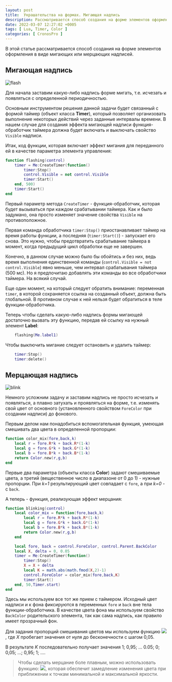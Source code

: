 ```yaml
---
layout: post
title:  Украшательства на формах. Мигающая надпись
description: Рассматривается способ создания на форме элементов оформления в виде мигающих или мерцающих надписей
date: 2022-03-07 12:27:02 +0005
tags: [ Lua, Timer, Color ]
categories: [ CronosPro ]
---
```


В этой статье рассматривается способ создания на форме элементов оформления в виде мигающих или мерцающих надписей.

## Мигающая надпись

![flash](flashing.gif "Мигающая надпись")

Для начала заставим какую-либо надпись форме мигать, т.е. исчезать и появляться с определенной периодичностью.

Основным инструментом решения данной задачи будет связанный с формой таймер (объект класса **Timer**), который позволяет организовать выполнение некоторых действий через заданные интервалы времени. В нашем случае для создания эффекта мигающей надписи функция-обработчик таймера должна будет включать и выключать свойство `Visible` надписи. 

Итак, код функции, которая включает эффект мигания для переданного ей в качестве параметра элемента управления:

```lua
function flashing(control)
	timer = Me:CreateTimer(function()
		timer:Stop()
		control.Visible = not control.Visible
		timer:Start()
	end, 500)
	timer:Start()
end	
```

Первый параметр метода `CreateTimer` - функция-обработчик, которая будет вызываться при каждом срабатывании таймера. Как и было задумано, она просто изменяет значение свойства `Visible` на противоположное.

Первая команда обработчика `timer:Stop()` приостанавливает таймер на время работы функции, а последняя (`timer:Start()`) - запускает его снова. Это нужно, чтобы предотвратить срабатывание таймера в момент, когда предыдущий цикл обработки еще не завершен. 

Конечно, в данном случае можно было бы обойтись и без них, ведь время выполнения единственной команды (`control.Visible = not control.Visible`) явно меньше, чем интервал срабатывания таймера (500 мс). Но я предпочитаю добавлять эти команды во все обработчики таймера. На всякий случай.

Еще один момент, на который следует обратить внимание: переменная `timer`, в которой сохраняется ссылка на созданный объект, должна быть глобальной. В противном случае к ней нельзя будет обратиться в теле функции-обработчика.

Теперь чтобы сделать какую-либо надпись формы мигающей достаточно вызвать эту функцию, передав ей ссылку на нужный элемент **Label**:

```lua
	flashing(Me.label1)
```

Чтобы выключить мигание следует остановить и удалить таймер:

```lua
	timer:Stop()
	timer:delete()
```

## Мерцающая надпись

![blink](blinking.gif "Мерцающая надпись")

Немного усложним задачу и заставим надпись не просто исчезать и появляться, а плавно затухать и проявляться на форме, т.е. изменять свой цвет от основного (установленного свойством `ForeColor` при создании надписи) до фонового.

Первым делом нам понадобиться вспомогательная функция, умеющая смешивать два цвета в определенной пропорции:
```lua
function color_mix(fore,back,k)
	local r = fore.R*k + back.R*(1-k)
	local g = fore.G*k + back.G*(1-k)
	local b = fore.B*k + back.B*(1-k)
	return Color.new(r,g,b)
end
```
Первые два параметра (объекты класса **Color**) задают смешиваемые цвета, а третий (вещественное число в диапазоне от 0 до 1) - нужные пропорции. При *k=1* результирующий цвет совпадает с `fore`, а при *k=0* - с `back`.

А теперь - функция, реализующая эффект мерцания:

```lua
function blinking(control)
	local color_mix = function(fore,back,k)
		local r = fore.R*k + back.R*(1-k)
		local g = fore.G*k + back.G*(1-k)
		local b = fore.B*k + back.B*(1-k)
		return Color.new(r,g,b)
	end

	local fore, back = control.ForeColor, control.Parent.BackColor
	local X, delta = 0, 0.05
	timer = Me:CreateTimer(function()
		timer:Stop()
		X = X + delta
		local K = math.abs(math.fmod(X,2)-1)
		control.ForeColor = color_mix(fore,back,K)
		timer:Start()
	end, 50,Timer.start)
end	
```

Здесь мы используем все тот же прием с таймером. Исходный цвет надписи и к фона фиксируются в переменных `fore` и `back` вне тела функции-обработчика. В качестве цвета фона мы используем свойство `BackColor` родительского элемента, так как сама надпись, как правило имеет прозрачный фон.

Для задания пропорций смешивания цветов мы используем функцию <img src="https://render.githubusercontent.com/render/math?math=K=\mid X \bmod 2-1 \mid">, где *X* пробегает значения от нуля до бесконечности с шагом 0,05.

В результате *K* последовательно получает значения 1; 0,95; ... 0.05; 0; 0,05; ...; 0,95; 1; ....

> Чтобы сделать мерцание боле плавным, можно использовать функцию: <img src="https://render.githubusercontent.com/render/math?math=K=\frac{\cos(X)%2B1}{2}">, которая обеспечит замедление изменения цвета при приближении к точкам минимальной и максимальной яркости.  


